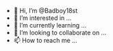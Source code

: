 - 👋 Hi, I’m @Badboy18st
- 👀 I’m interested in ...
- 🌱 I’m currently learning ...
- 💞️ I’m looking to collaborate on ...
- 📫 How to reach me ...

<!---
Badboy18st/Badboy18st is a ✨ special ✨ repository because its `README.md` (this file) appears on your GitHub profile.
You can click the Preview link to take a look at your changes.
--->
